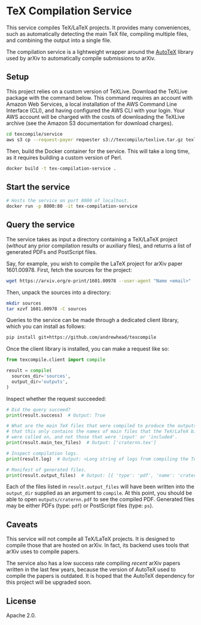 # TeX Compilation Service

This service compiles TeX/LaTeX projects. It provides many conveniences, such as 
automatically detecting the main TeX file, compiling multiple files, and 
combining the output into a single file.

The compilation service is a lightweight wrapper around the 
[AutoTeX](https://metacpan.org/pod/TeX::AutoTeX) library used by arXiv to 
automatically compile submissions to arXiv.

## Setup

This project relies on a custom version of TeXLive. Download the TeXLive package 
with the command below. This command requires an account with Amazon Web 
Services, a local installation of the AWS Command Line Interface (CLI), and 
having configured the AWS CLI with your login. Your AWS account will be charged 
with the costs of downloading the TeXLive archive (see the Amazon S3 
documentation for download charges).

```bash
cd texcompile/service
aws s3 cp --request-payer requester s3://texcompile/texlive.tar.gz texlive.tar.gz
```

Then, build the Docker container for the service. This will take a long time, as 
it requires building a custom version of Perl.

```bash
docker build -t tex-compilation-service .
```

## Start the service

```bash
# Hosts the service on port 8000 of localhost.
docker run -p 8000:80 -it tex-compilation-service
```

## Query the service

The service takes as input a directory containing a TeX/LaTeX project (_without_ 
any prior compilation results or auxiliary files), and returns a list of 
generated PDFs and PostScript files.

Say, for example, you wish to compile the LaTeX project for arXiv paper 
1601.00978. First, fetch the sources for the project:

```bash
wget https://arxiv.org/e-print/1601.00978 --user-agent "Name <email>"
```

Then, unpack the sources into a directory:

```bash
mkdir sources
tar xzvf 1601.00978 -C sources
```

Queries to the service can be made through a dedicated client library, which you 
can install as follows:

```bash
pip install git+https://github.com/andrewhead/texcompile
```

Once the client library is installed, you can make a request like so:

```python
from texcompile.client import compile

result = compile(
  sources_dir='sources',
  output_dir='outputs',
)
```

Inspect whether the request succeeded:

```python
# Did the query succeed?
print(result.success)  # Output: True

# What are the main TeX files that were compiled to produce the outputs? Note 
# that this only contains the names of main files that the TeX/LaTeX binaries
# were called on, and not those that were 'input' or 'included'.
print(result.main_tex_files)  # Output: ['craternn.tex']

# Inspect compilation logs.
print(result.log)  # Output: <Long string of logs from compiling the TeX>

# Manifest of generated files.
print(result.output_files)  # Output: [{ 'type': 'pdf', 'name': 'craternn.pdf' }]
```

Each of the files listed in `result.output_files` will have been written into 
the `output_dir` supplied as an argument to `compile`. At this point, you should 
be able to open `outputs/craternn.pdf` to see the compiled PDF. Generated files 
may be either PDFs (type: `pdf`) or PostScript files (type: `ps`).

## Caveats

This service will not compile all TeX/LaTeX projects. It is designed to compile 
those that are hosted on arXiv. In fact, its backend uses tools that arXiv uses 
to compile papers.

The service also has a low success rate compiling _recent_ arXiv papers written 
in the last few years, because the version of AutoTeX used to compile the papers 
is outdated. It is hoped that the AutoTeX dependency for this project will be 
upgraded soon.

## License

Apache 2.0.
